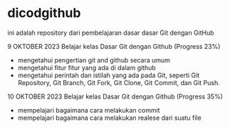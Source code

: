 # dicodgithub
ini adalah repository dari pembelajaran dasar dasar Git dengan GitHub

9 OKTOBER 2023 
Belajar kelas Dasar Git dengan Github (Progress 23%)
- mengetahui pengertian git and github secara umum
- mengetahui fitur fitur yang ada di dalam github
- mengetahui perintah dan istilah yang ada pada Git, seperti Git Repository, Git Branch, Git Fork, Git Clone, Git Commit, dan Git Push.

10 OKTOBER 2023 
Belajar kelas Dasar Git dengan Github (Progress 35%)
- mempelajari bagaimana cara melakukan commit
- mempelajari bagaimana cara melakukan realese dari suatu file

